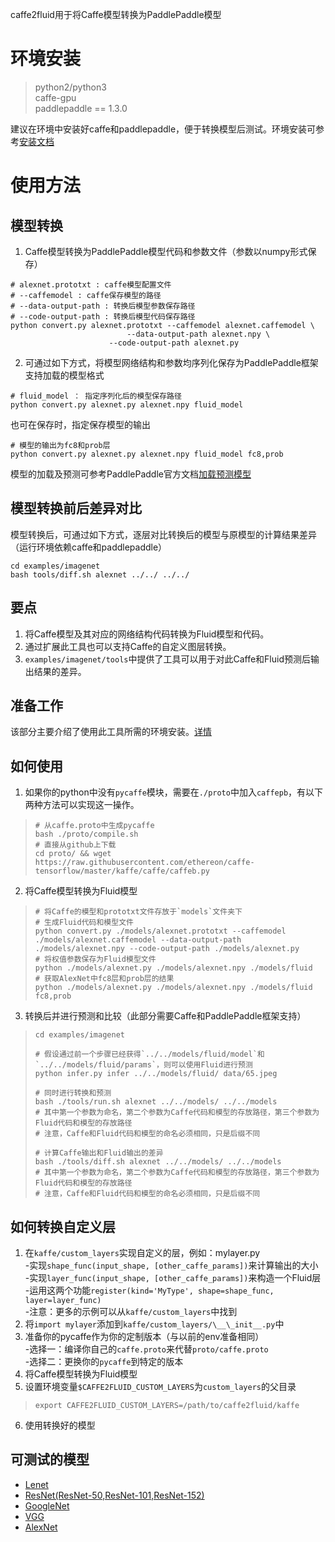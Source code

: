 caffe2fluid用于将Caffe模型转换为PaddlePaddle模型

# 环境安装

> python2/python3  
> caffe-gpu   
> paddlepaddle == 1.3.0  

建议在环境中安装好caffe和paddlepaddle，便于转换模型后测试。环境安装可参考[安装文档](#prepare.md)

# 使用方法

## 模型转换
1. Caffe模型转换为PaddlePaddle模型代码和参数文件（参数以numpy形式保存）

```
# alexnet.prototxt : caffe模型配置文件
# --caffemodel : caffe保存模型的路径
# --data-output-path : 转换后模型参数保存路径
# --code-output-path : 转换后模型代码保存路径
python convert.py alexnet.prototxt --caffemodel alexnet.caffemodel \
				          --data-output-path alexnet.npy \
					  --code-output-path alexnet.py
```

2. 可通过如下方式，将模型网络结构和参数均序列化保存为PaddlePaddle框架支持加载的模型格式
```
# fluid_model ： 指定序列化后的模型保存路径
python convert.py alexnet.py alexnet.npy fluid_model
```
也可在保存时，指定保存模型的输出
```
# 模型的输出为fc8和prob层
python convert.py alexnet.py alexnet.npy fluid_model fc8,prob
```
模型的加载及预测可参考PaddlePaddle官方文档[加载预测模型](http://www.paddlepaddle.org/documentation/docs/zh/1.3/api_guides/low_level/inference.html#id4)

## 模型转换前后差异对比
模型转换后，可通过如下方式，逐层对比转换后的模型与原模型的计算结果差异（运行环境依赖caffe和paddlepaddle）
```
cd examples/imagenet
bash tools/diff.sh alexnet ../../ ../../
```
## 要点
1. 将Caffe模型及其对应的网络结构代码转换为Fluid模型和代码。
2. 通过扩展此工具也可以支持Caffe的自定义图层转换。
3. `examples/imagenet/tools`中提供了工具可以用于对此Caffe和Fluid预测后输出结果的差异。
## 准备工作
该部分主要介绍了使用此工具所需的环境安装。[详情](https://github.com/PaddlePaddle/X2Paddle/blob/master/caffe2fluid/prepare.md)
## 如何使用
1. 如果你的python中没有`pycaffe`模块，需要在`./proto`中加入`caffepb`，有以下两种方法可以实现这一操作。
> ```shell
> # 从caffe.proto中生成pycaffe
> bash ./proto/compile.sh
> # 直接从github上下载
> cd proto/ && wget https://raw.githubusercontent.com/ethereon/caffe-tensorflow/master/kaffe/caffe/caffeb.py
> ```
2. 将Caffe模型转换为Fluid模型
> ```shell
> # 将Caffe的模型和prototxt文件存放于`models`文件夹下
> # 生成Fluid代码和模型文件
> python convert.py ./models/alexnet.prototxt --caffemodel ./models/alexnet.caffemodel --data-output-path ./models/alexnet.npy --code-output-path ./models/alexnet.py
> # 将权值参数保存为Fluid模型文件
> python ./models/alexnet.py ./models/alexnet.npy ./models/fluid
> # 获取AlexNet中fc8层和prob层的结果
> python ./models/alexnet.py ./models/alexnet.npy ./models/fluid fc8,prob
> ```
3. 转换后并进行预测和比较（此部分需要Caffe和PaddlePaddle框架支持）
> ```shell
> cd examples/imagenet
>
> # 假设通过前一个步骤已经获得`../../models/fluid/model`和`../../models/fluid/params`，则可以使用Fluid进行预测
> python infer.py infer ../../models/fluid/ data/65.jpeg
>
> # 同时进行转换和预测
> bash ./tools/run.sh alexnet ../../models/ ../../models
> # 其中第一个参数为命名，第二个参数为Caffe代码和模型的存放路径，第三个参数为Fluid代码和模型的存放路径
> # 注意，Caffe和Fluid代码和模型的命名必须相同，只是后缀不同
>
> # 计算Caffe输出和Fluid输出的差异
> bash ./tools/diff.sh alexnet ../../models/ ../../models
> # 其中第一个参数为命名，第二个参数为Caffe代码和模型的存放路径，第三个参数为Fluid代码和模型的存放路径
> # 注意，Caffe和Fluid代码和模型的命名必须相同，只是后缀不同
> ```
## 如何转换自定义层
1. 在`kaffe/custom_layers`实现自定义的层，例如：mylayer.py   
  -实现`shape_func(input_shape, [other_caffe_params])`来计算输出的大小   
	-实现`layer_func(input_shape, [other_caffe_params])`来构造一个Fluid层   
	-运用这两个功能`register(kind='MyType', shape=shape_func, layer=layer_func)`    
	-注意：更多的示例可以从`kaffe/custom_layers`中找到
2. 将`import mylayer`添加到`kaffe/custom_layers/\__\_init__.py`中  
3. 准备你的pycaffe作为你的定制版本（与以前的env准备相同）  
	-选择一：编译你自己的`caffe.proto`来代替`proto/caffe.proto`  
	-选择二：更换你的`pycaffe`到特定的版本  
4. 将Caffe模型转换为Fluid模型
5. 设置环境变量`$CAFFE2FLUID_CUSTOM_LAYERS`为`custom_layers`的父目录
> ```shell
> export CAFFE2FLUID_CUSTOM_LAYERS=/path/to/caffe2fluid/kaffe
> ```
6. 使用转换好的模型
## 可测试的模型
- [Lenet](https://github.com/ethereon/caffe-tensorflow/blob/master/examples/mnist)
- [ResNet(ResNet-50,ResNet-101,ResNet-152)](https://onedrive.live.com/?authkey=%21AAFW2-FVoxeVRck&id=4006CBB8476FF777%2117887&cid=4006CBB8476FF777)
- [GoogleNet](https://gist.github.com/jimmie33/7ea9f8ac0da259866b854460f4526034)
- [VGG](https://gist.github.com/ksimonyan/211839e770f7b538e2d8)
- [AlexNet](https://github.com/BVLC/caffe/tree/master/models/bvlc_alexnet)



